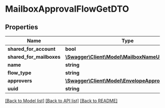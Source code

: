 # MailboxApprovalFlowGetDTO

## Properties
Name | Type | Description | Notes
------------ | ------------- | ------------- | -------------
**shared_for_account** | **bool** |  | [optional] 
**shared_for_mailboxes** | [**\Swagger\Client\Model\MailboxNameUuidDTO[]**](MailboxNameUuidDTO.md) |  | [optional] 
**name** | **string** |  | 
**flow_type** | **string** |  | 
**approvers** | [**\Swagger\Client\Model\EnvelopeApproverGetDTO[]**](EnvelopeApproverGetDTO.md) |  | 
**uuid** | **string** |  | [optional] 

[[Back to Model list]](../../README.md#documentation-for-models) [[Back to API list]](../../README.md#documentation-for-api-endpoints) [[Back to README]](../../README.md)

